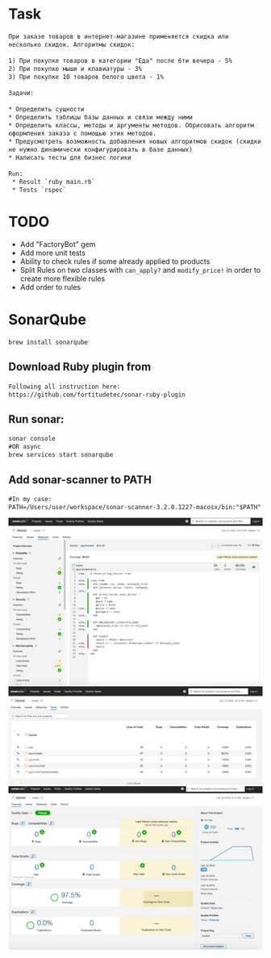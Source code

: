 # Task
    При заказе товаров в интернет-магазине применяется скидка или несколько скидок. Алгоритмы скидок:
    
    1) При покупке товаров в категории "Еда" после 6ти вечера - 5%
    2) При покупке мыши и клавиатуры - 3%
    3) При покупке 10 товаров белого цвета - 1%
    
    Задачи:
    
    * Определить сущности
    * Определить таблицы базы данных и связи между ними
    * Определить классы, методы и аргументы методов. Обрисовать алгоритм оформления заказа с помощью этих методов.
    * Предусмотреть возможность добавления новых алгоритмов скидок (скидки не нужно динамически конфигурировать в базе данных)
    * Написать тесты для бизнес логики
    
    Run:
     * Result `ruby main.rb`
     * Tests `rspec`
     
 
# TODO
* Add "FactoryBot" gem
* Add more unit tests
* Ability to check rules if some already applied to products
* Split Rules on two classes with `can_apply?` and `modify_price!` in order to create more flexible rules
* Add order to rules


# SonarQube
    brew install sonarqube
## Download Ruby plugin from 
    Following all instruction here:
    https://github.com/fortitudetec/sonar-ruby-plugin
## Run sonar: 
    sonar console 
    #OR async
    brew services start sonarqube
## Add sonar-scanner to PATH
    #In my case:
    PATH=/Users/user/workspace/sonar-scanner-3.2.0.1227-macosx/bin:"$PATH"
![Screenshot](public/ScreenShot1.png)
![Screenshot](public/ScreenShot2.png)
![Screenshot](public/ScreenShot3.png)    
    
 